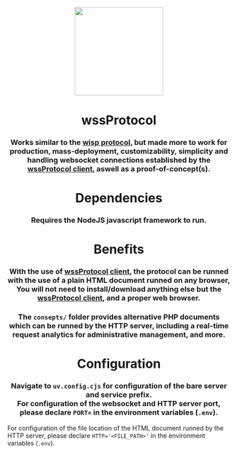 <p align="center"><img src="https://i.ibb.co/XVWwd0T/wss-Protocol.png" height="200"></p>
<h1 align="center">wssProtocol</h1>
<h3 align="center">Works similar to the <a href="https://wisp.mercurywork.shop">wisp protocol</a>, but made more to work for production, mass-deployment, customizability, simplicity and handling websocket connections established by the <a href="https://github.com/yotsubabeat">wssProtocol client</a>, aswell as a proof-of-concept(s).

<h1 align="center">Dependencies</h1>
<h3 align="center">Requires the NodeJS javascript framework to run.</h3>

<h1 align="center">Benefits</h1>
<h3 align="center">With the use of <a href="https://github.com/yotsubabeat">wssProtocol client</a>, the protocol can be runned with the use of a plain HTML document runned on any browser,
You will not need to install/download anything else but the <a href="https://github.com/yotsubabeat">wssProtocol client</a>, and a proper web browser.</h3>

<h3 align="center">The <code>consepts/</code> folder provides alternative PHP documents which can be runned by the HTTP server, including a real-time request analytics for administrative management, and more.</h3>

<h1 align="center">Configuration</h1>
<h3 align="center">Navigate to <code>uv.config.cjs</code> for configuration of the bare server and service prefix.<br>
For configuration of the websocket and HTTP server port, please declare <code>PORT=<YOUR_PREFERED_PORT></code> in the environment variables (<code>.env</code>).</h3>

For configuration of the file location of the HTML document runned by the HTTP server, please declare `HTTP='<FILE_PATH>'` in the environment variables (`.env`).
